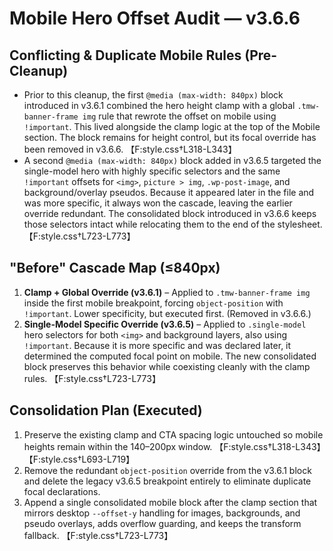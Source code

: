 # Mobile Hero Offset Audit — v3.6.6

## Conflicting & Duplicate Mobile Rules (Pre-Cleanup)
- Prior to this cleanup, the first `@media (max-width: 840px)` block introduced in v3.6.1 combined the hero height clamp with a global `.tmw-banner-frame img` rule that rewrote the offset on mobile using `!important`. This lived alongside the clamp logic at the top of the Mobile section. The block remains for height control, but its focal override has been removed in v3.6.6. 【F:style.css†L318-L343】
- A second `@media (max-width: 840px)` block added in v3.6.5 targeted the single-model hero with highly specific selectors and the same `!important` offsets for `<img>`, `picture > img`, `.wp-post-image`, and background/overlay pseudos. Because it appeared later in the file and was more specific, it always won the cascade, leaving the earlier override redundant. The consolidated block introduced in v3.6.6 keeps those selectors intact while relocating them to the end of the stylesheet. 【F:style.css†L723-L773】

## "Before" Cascade Map (≤840px)
1. **Clamp + Global Override (v3.6.1)** – Applied to `.tmw-banner-frame img` inside the first mobile breakpoint, forcing `object-position` with `!important`. Lower specificity, but executed first. (Removed in v3.6.6.)
2. **Single-Model Specific Override (v3.6.5)** – Applied to `.single-model` hero selectors for both `<img>` and background layers, also using `!important`. Because it is more specific and was declared later, it determined the computed focal point on mobile. The new consolidated block preserves this behavior while coexisting cleanly with the clamp rules. 【F:style.css†L723-L773】

## Consolidation Plan (Executed)
1. Preserve the existing clamp and CTA spacing logic untouched so mobile heights remain within the 140–200px window. 【F:style.css†L318-L343】【F:style.css†L693-L719】
2. Remove the redundant `object-position` override from the v3.6.1 block and delete the legacy v3.6.5 breakpoint entirely to eliminate duplicate focal declarations.
3. Append a single consolidated mobile block after the clamp section that mirrors desktop `--offset-y` handling for images, backgrounds, and pseudo overlays, adds overflow guarding, and keeps the transform fallback. 【F:style.css†L723-L773】
